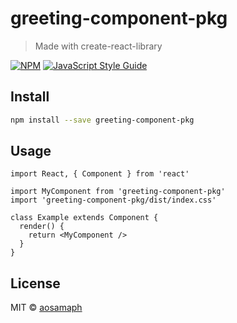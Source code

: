 # greeting-component-pkg

> Made with create-react-library

[![NPM](https://img.shields.io/npm/v/greeting-component-pkg.svg)](https://www.npmjs.com/package/greeting-component-pkg) [![JavaScript Style Guide](https://img.shields.io/badge/code_style-standard-brightgreen.svg)](https://standardjs.com)

## Install

```bash
npm install --save greeting-component-pkg
```

## Usage

```tsx
import React, { Component } from 'react'

import MyComponent from 'greeting-component-pkg'
import 'greeting-component-pkg/dist/index.css'

class Example extends Component {
  render() {
    return <MyComponent />
  }
}
```

## License

MIT © [aosamaph](https://github.com/aosamaph)
